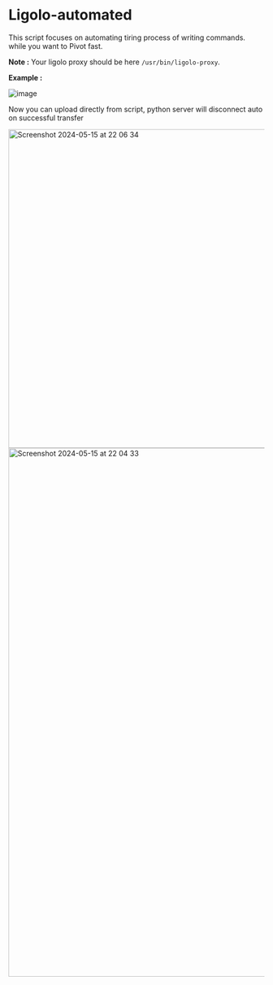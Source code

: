 # Ligolo-automated

This script focuses on automating tiring process of writing commands. 
while you want to Pivot fast.

**Note :** Your ligolo proxy should be here `/usr/bin/ligolo-proxy`.

**Example :**

![image](https://github.com/R0ttCyph3r/Ligolo-automated/assets/146866845/a3f1c5ba-b090-4dd1-861e-5fa899b260b1)

Now you can upload directly from script, python server will disconnect auto on successful transfer

<img width="627" alt="Screenshot 2024-05-15 at 22 06 34" src="https://github.com/KR45/Ligolo-automated/assets/36817376/6d413986-8647-4a0c-8649-2947d51dc268">

<img width="1040" alt="Screenshot 2024-05-15 at 22 04 33" src="https://github.com/KR45/Ligolo-automated/assets/36817376/4edf63f1-ee79-43d5-82e4-a511600c5c74">
